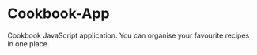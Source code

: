 # Cookbook-App
​Cookbook​ ​JavaScript​ ​application. You can organise your favourite recipes in one place.
